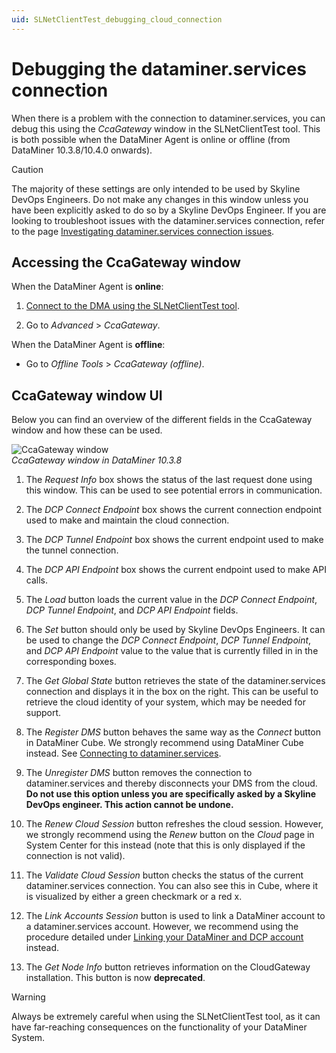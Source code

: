 ```yaml
---
uid: SLNetClientTest_debugging_cloud_connection
---
```


# Debugging the dataminer.services connection

When there is a problem with the connection to dataminer.services, you can debug this using the *CcaGateway* window in the SLNetClientTest tool. This is both possible when the DataMiner Agent is online or offline (from DataMiner 10.3.8/10.4.0 onwards<!-- RN 36611 -->).

> [!CAUTION]
> The majority of these settings are only intended to be used by Skyline DevOps Engineers. Do not make any changes in this window unless you have been explicitly asked to do so by a Skyline DevOps Engineer. If you are looking to troubleshoot issues with the dataminer.services connection, refer to the page [Investigating dataminer.services connection issues](xref:Cloud_Connection_Issues).

## Accessing the CcaGateway window

When the DataMiner Agent is **online**:

1. [Connect to the DMA using the SLNetClientTest tool](xref:Connecting_to_a_DMA_with_the_SLNetClientTest_tool).

1. Go to *Advanced* > *CcaGateway*.

When the DataMiner Agent is **offline**:

- Go to *Offline Tools* > *CcaGateway (offline)*.

## CcaGateway window UI

Below you can find an overview of the different fields in the CcaGateway window and how these can be used.

![CcaGateway window](~/user-guide/images/CcaGatewayWindow.png)<br>
*CcaGateway window in DataMiner 10.3.8*

1. The *Request Info* box shows the status of the last request done using this window. This can be used to see potential errors in communication.

1. The *DCP Connect Endpoint* box shows the current connection endpoint used to make and maintain the cloud connection.

1. The *DCP Tunnel Endpoint* box shows the current endpoint used to make the tunnel connection.

1. The *DCP API Endpoint* box shows the current endpoint used to make API calls.

1. The *Load* button loads the current value in the *DCP Connect Endpoint*, *DCP Tunnel Endpoint*, and *DCP API Endpoint* fields.

1. The *Set* button should only be used by Skyline DevOps Engineers. It can be used to change the *DCP Connect Endpoint*, *DCP Tunnel Endpoint*, and *DCP API Endpoint* value to the value that is currently filled in in the corresponding boxes.

1. The *Get Global State* button retrieves the state of the dataminer.services connection and displays it in the box on the right. This can be useful to retrieve the cloud identity of your system, which may be needed for support.

1. The *Register DMS* button behaves the same way as the *Connect* button in DataMiner Cube. We strongly recommend using DataMiner Cube instead. See [Connecting to dataminer.services](xref:Connect_to_dataminer_services).

1. The *Unregister DMS* button removes the connection to dataminer.services and thereby disconnects your DMS from the cloud. **Do not use this option unless you are specifically asked by a Skyline DevOps engineer. This action cannot be undone.**

1. The *Renew Cloud Session* button refreshes the cloud session. However, we strongly recommend using the *Renew* button on the *Cloud* page in System Center for this instead (note that this is only displayed if the connection is not valid).

1. The *Validate Cloud Session* button checks the status of the current dataminer.services connection. You can also see this in Cube, where it is visualized by either a green checkmark or a red x.

1. The *Link Accounts Session* button is used to link a DataMiner account to a dataminer.services account. However, we recommend using the procedure detailed under [Linking your DataMiner and DCP account](xref:Linking_your_DataMiner_and_dataminer_services_account) instead.

1. The *Get Node Info* button retrieves information on the CloudGateway installation. This button is now **deprecated**.

> [!WARNING]
> Always be extremely careful when using the SLNetClientTest tool, as it can have far-reaching consequences on the functionality of your DataMiner System.

